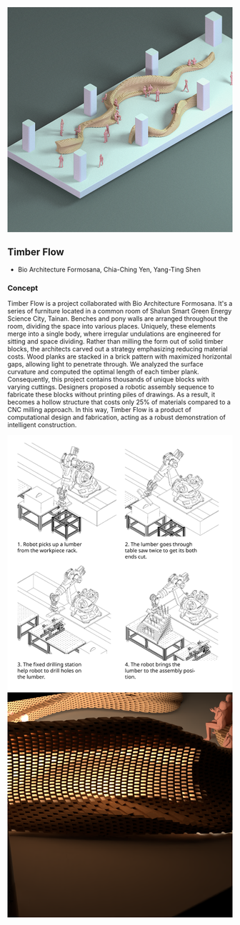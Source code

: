 ![cover](/assets/img/projects/timber-flow/timber_flow_iso-1@0.25x.png)

## Timber Flow

* Bio Architecture Formosana, Chia-Ching Yen, Yang-Ting Shen

### Concept

Timber Flow is a project collaborated with Bio Architecture Formosana. It's a series of furniture located in a common room of Shalun Smart Green Energy Science City, Tainan. Benches and pony walls are arranged throughout the room, dividing the space into various places. Uniquely, these elements merge into a single body, where irregular undulations are engineered for sitting and space dividing.
Rather than milling the form out of solid timber blocks, the architects carved out a strategy emphasizing reducing material costs. Wood planks are stacked in a brick pattern with maximized horizontal gaps, allowing light to penetrate through. We analyzed the surface curvature and computed the optimal length of each timber plank. Consequently, this project contains thousands of unique blocks with varying cuttings. Designers proposed a robotic assembly sequence to fabricate these blocks without printing piles of drawings. As a result, it becomes a hollow structure that costs only 25% of materials compared to a CNC milling approach. In this way, Timber Flow is a product of computational design and fabrication, acting as a robust demonstration of intelligent construction.

![workflow](/assets/img/projects/timber-flow/Workflow_diagram-01.png)
![lighting](/assets/img/projects/timber-flow/lighting.png)